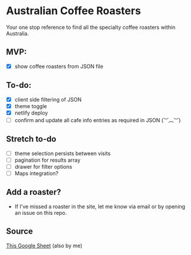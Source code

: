 # Australian Coffee Roasters

Your one stop reference to find all the specialty coffee roasters within Australia. 

## MVP: 
- [x] show coffee roasters from JSON file

## To-do: 
- [x] client side filtering of JSON
- [x] theme toggle
- [x] netlify deploy
- [ ] confirm and update all cafe info entries as required in JSON (︶︹︶)

## Stretch to-do
- [ ] theme selection persists between visits
- [ ] pagination for results array
- [ ] drawer for filter options 
- [ ] Maps integration?

## Add a roaster? 
- If I've missed a roaster in the site, let me know via email or by opening an issue on this repo. 

## Source
[This Google Sheet](https://docs.google.com/spreadsheets/d/e/2PACX-1vQMtPdz_le8HBLjTgAMK80IEoeZpZZGlZjcAdXh7Xd9Ld0Zy7zRV9duKyB7u_zHifi8nB9LiZogjXtb/pubhtml) (also by me)
